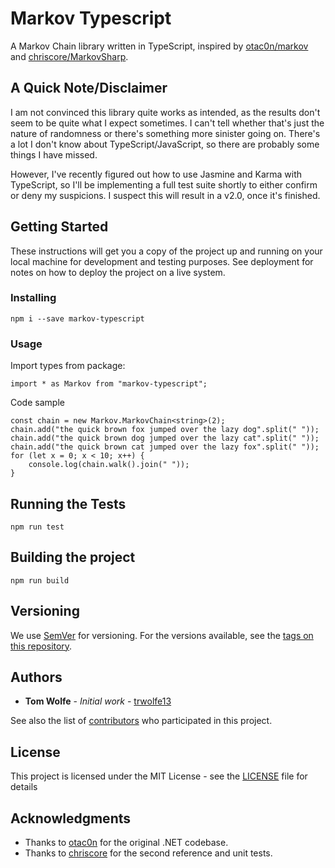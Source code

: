 # Markov Typescript

A Markov Chain library written in TypeScript, inspired by [otac0n/markov](https://www.github.com/otac0n/markov) and [chriscore/MarkovSharp](https://www.github.com/chriscore/MarkovSharp).

## A Quick Note/Disclaimer

I am not convinced this library quite works as intended, as the results don't seem to be quite what I expect sometimes. I can't tell whether that's just the nature of randomness or there's something more sinister going on. There's a lot I don't know about TypeScript/JavaScript, so there are probably some things I have missed.

However, I've recently figured out how to use Jasmine and Karma with TypeScript, so I'll be implementing a full test suite shortly to either confirm or deny my suspicions. I suspect this will result in a v2.0, once it's finished.

## Getting Started

These instructions will get you a copy of the project up and running on your local machine for development and testing purposes. See deployment for notes on how to deploy the project on a live system.

### Installing

```
npm i --save markov-typescript
```

### Usage

Import types from package:

```
import * as Markov from "markov-typescript";
```

Code sample

```
const chain = new Markov.MarkovChain<string>(2);
chain.add("the quick brown fox jumped over the lazy dog".split(" "));
chain.add("the quick brown dog jumped over the lazy cat".split(" "));
chain.add("the quick brown cat jumped over the lazy fox".split(" "));
for (let x = 0; x < 10; x++) {
    console.log(chain.walk().join(" "));
}
```

## Running the Tests

```
npm run test
```

## Building the project

```
npm run build
```

## Versioning

We use [SemVer](http://semver.org/) for versioning. For the versions available, see the [tags on this repository](https://github.com/trwolfe13/markov-typescript/tags). 

## Authors

* **Tom Wolfe** - *Initial work* - [trwolfe13](https://github.com/trwolfe13)

See also the list of [contributors](https://github.com/trwolfe13/markov-typescript/contributors) who participated in this project.

## License

This project is licensed under the MIT License - see the [LICENSE](LICENSE) file for details

## Acknowledgments

* Thanks to [otac0n](https://www.github.com/otac0n) for the original .NET codebase.
* Thanks to [chriscore](https://www.github.com/chriscore) for the second reference and unit tests.
